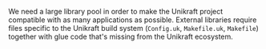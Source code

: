 We need a large library pool in order to make the Unikraft project compatible with as many applications as possible.
External libraries require files specific to the Unikraft build system (`Config.uk`, `Makefile.uk`, `Makefile`) together with glue code that's missing from the Unikraft ecosystem.
